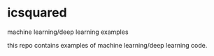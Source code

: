 # icsquared
machine learning/deep learning examples

this repo contains examples of machine learning/deep learning code.

